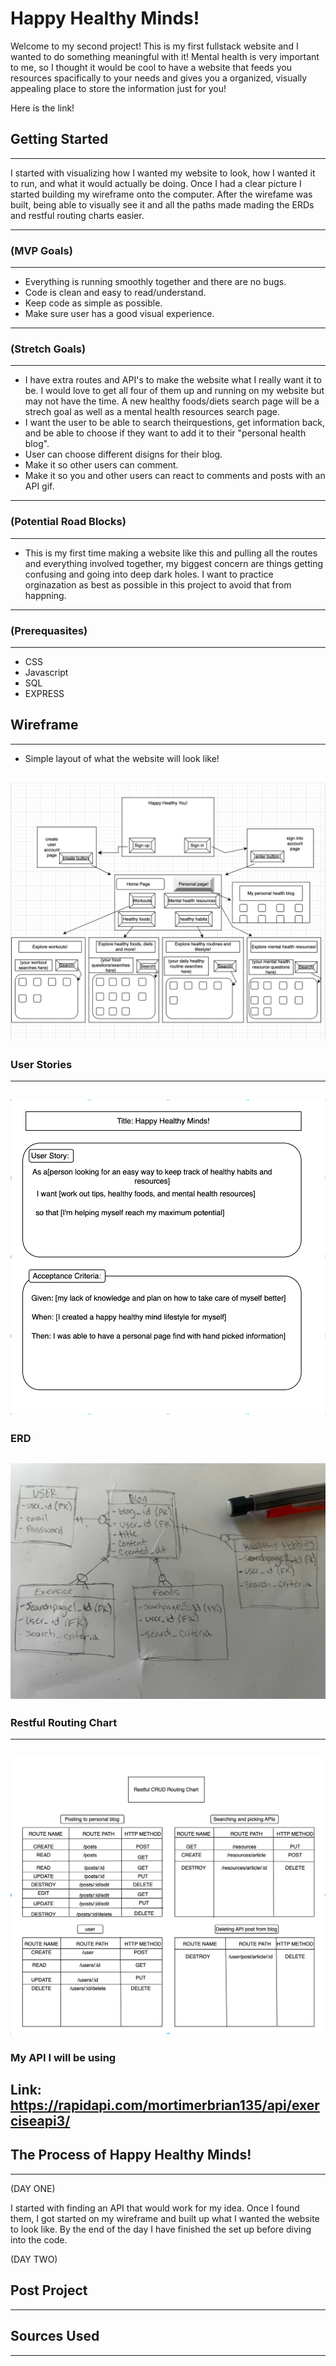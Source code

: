  # Happy Healthy Minds!
 Welcome to my second project! This is my first fullstack website and I wanted to do something meaningful with it! Mental health is very important to me, so I thought it would be cool to have a website that feeds you resources spacifically to your needs and gives you a organized, visually appealing place to store the information just for you!

Here is the link! 

## Getting Started
---
I started with visualizing how I wanted my website to look, how I wanted it to run, and what it would actually be doing. Once I had a clear picture I started building my wireframe onto the computer. After the wirefame was built, being able to visually see it and all the paths made mading the ERDs and restful routing charts easier.

---

### (MVP Goals)
---
* Everything is running smoothly together and there are no bugs.
* Code is clean and easy to read/understand.
* Keep code as simple as possible.
* Make sure user has a good visual experience.

---

### (Stretch Goals)
---
* I have extra routes and API's to make the website what I really want it to be. I would love to get all four of them up and running on my website but may not have the time. A new healthy foods/diets search page will be a strech goal as well as a mental health resources search page.
* I want the user to be able to search theirquestions, get information back, and be able to choose if they want to add it to their "personal health blog".
* User can choose different disigns for their blog.
* Make it so other users can comment.
* Make it so you and other users can react to comments and posts with an API gif.



---

### (Potential Road Blocks)
---
* This is my first time making a website like this and pulling all the routes and everything involved together, my biggest concern are things getting confusing and going into deep dark holes. I want to practice orginazation as best as possible in this project to avoid that from happning.

---

### (Prerequasites)
---
* CSS
* Javascript
* SQL
* EXPRESS



## Wireframe
---
* Simple layout of what the website will look like!

![wireframe](./wireframe.png)
---

### User Stories
---
![wireframe](./userstories.png)
---

### ERD

![wireframe](./erd.png)
---

### Restful Routing Chart
---

![wireframe](./restfulcrud.png)
---

### My API I will be using

Link: https://rapidapi.com/mortimerbrian135/api/exerciseapi3/
---


## The Process of Happy Healthy Minds!
---
(DAY ONE)

I started with finding an API that would work for my idea. Once I found them, I got started on my wireframe and built up what I wanted the website to look like. By the end of the day I have finished the set up before diving into the code.

(DAY TWO)


## Post Project
---


## Sources Used
---
